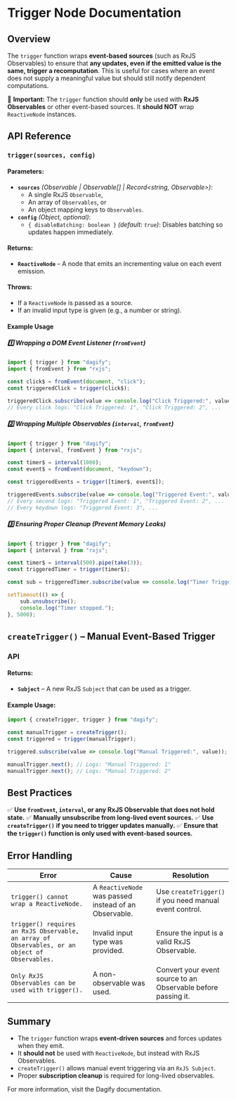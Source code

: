 # Trigger Node Documentation

## Overview
The `trigger` function wraps **event-based sources** (such as RxJS Observables) to ensure that **any updates, even if the emitted value is the same, trigger a recomputation**. This is useful for cases where an event does not supply a meaningful value but should still notify dependent computations.

🚨 **Important:** The `trigger` function should **only** be used with **RxJS Observables** or other event-based sources. It **should NOT** wrap `ReactiveNode` instances.

## API Reference

### `trigger(sources, config)`

#### Parameters:
- **`sources`** *(Observable | Observable[] | Record<string, Observable>)*:
    - A single RxJS `Observable`,
    - An array of `Observables`, or
    - An object mapping keys to `Observables`.
- **`config`** *(Object, optional)*:
    - `{ disableBatching: boolean }` *(default: `true`)*: Disables batching so updates happen immediately.

#### Returns:
- **`ReactiveNode`** – A node that emits an incrementing value on each event emission.

#### Throws:
- If a `ReactiveNode` is passed as a source.
- If an invalid input type is given (e.g., a number or string).

#### Example Usage

##### 1️⃣ Wrapping a DOM Event Listener (`fromEvent`)
```js
import { trigger } from "dagify";
import { fromEvent } from "rxjs";

const click$ = fromEvent(document, "click");
const triggeredClick = trigger(click$);

triggeredClick.subscribe(value => console.log("Click Triggered:", value));
// Every click logs: "Click Triggered: 1", "Click Triggered: 2", ...
```

##### 2️⃣ Wrapping Multiple Observables (`interval`, `fromEvent`)
```js
import { trigger } from "dagify";
import { interval, fromEvent } from "rxjs";

const timer$ = interval(1000);
const event$ = fromEvent(document, "keydown");

const triggeredEvents = trigger([timer$, event$]);

triggeredEvents.subscribe(value => console.log("Triggered Event:", value));
// Every second logs: "Triggered Event: 1", "Triggered Event: 2", ...
// Every keydown logs: "Triggered Event: 3", ...
```

##### 3️⃣ Ensuring Proper Cleanup (Prevent Memory Leaks)
```js
import { trigger } from "dagify";
import { interval } from "rxjs";

const timer$ = interval(500).pipe(take(3));
const triggeredTimer = trigger(timer$);

const sub = triggeredTimer.subscribe(value => console.log("Timer Triggered:", value));

setTimeout(() => {
    sub.unsubscribe();
    console.log("Timer stopped.");
}, 5000);
```

## `createTrigger()` – Manual Event-Based Trigger
### API
#### Returns:
- **`Subject`** – A new RxJS `Subject` that can be used as a trigger.

#### Example Usage:
```js
import { createTrigger, trigger } from "dagify";

const manualTrigger = createTrigger();
const triggered = trigger(manualTrigger);

triggered.subscribe(value => console.log("Manual Triggered:", value));

manualTrigger.next(); // Logs: "Manual Triggered: 1"
manualTrigger.next(); // Logs: "Manual Triggered: 2"
```

## Best Practices
✅ **Use `fromEvent`, `interval`, or any RxJS Observable that does not hold state.**
✅ **Manually unsubscribe from long-lived event sources.**
✅ **Use `createTrigger()` if you need to trigger updates manually.**
✅ **Ensure that the `trigger()` function is only used with event-based sources.**

## Error Handling
| Error | Cause | Resolution |
|-------|-------|------------|
| `trigger() cannot wrap a ReactiveNode.` | A `ReactiveNode` was passed instead of an Observable. | Use `createTrigger()` if you need manual event control. |
| `trigger() requires an RxJS Observable, an array of Observables, or an object of Observables.` | Invalid input type was provided. | Ensure the input is a valid RxJS Observable. |
| `Only RxJS Observables can be used with trigger().` | A non-observable was used. | Convert your event source to an Observable before passing it. |

## Summary
- The `trigger` function wraps **event-driven sources** and forces updates when they emit.
- It **should not** be used with `ReactiveNode`, but instead with RxJS Observables.
- `createTrigger()` allows manual event triggering via an `RxJS Subject`.
- Proper **subscription cleanup** is required for long-lived observables.

For more information, visit the Dagify documentation.

